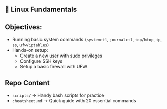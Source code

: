 ## 🚀 Linux Fundamentals
## Objectives:
- Running basic system commands (`systemctl`, `journalctl`, `top/htop`, `ip`, `ss`, `ufw/iptables`)
- Hands-on setup:
  - Create a new user with sudo privileges
  - Configure SSH keys
  - Setup a basic firewall with UFW

## Repo Content
- `scripts/` → Handy bash scripts for practice
- `cheatsheet.md` → Quick guide with 20 essential commands

